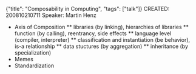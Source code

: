 {"title": "Composability in Computing", "tags": ["talk"]}
CREATED: 200810210711
Speaker: Martin Henz
 * Axis of Composition
 ** libraries (by linking), hierarchies of libraries
 ** function (by calling), reentrancy, side effects
 ** language level (compiler, interpreter)
 ** classification and instantiation (be behavior), is-a relationship
 ** data stuctures (by aggregation)
 ** inheritance (by specialization)
 * Memes
 * Standardization
